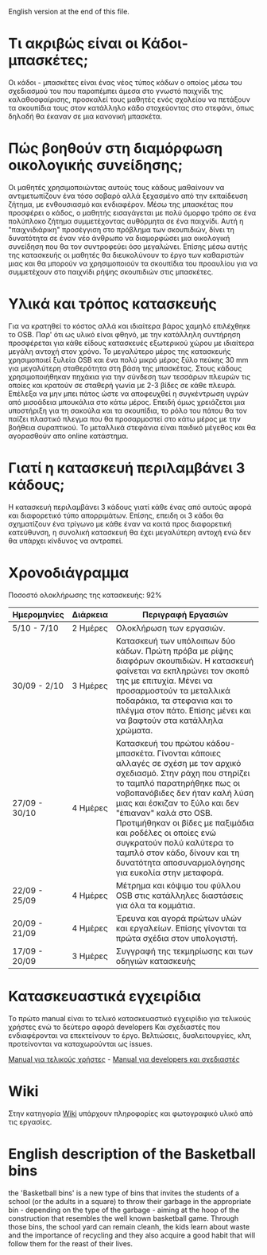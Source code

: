 English version at the end of this file.

Τι ακριβώς είναι οι Κάδοι-μπασκέτες;
====================================

Οι κάδοι - μπασκέτες είναι ένας νέος τύπος κάδων ο οποίος μέσω του σχεδιασμού του που παραπέμπει άμεσα στο γνωστό παιχνίδι της καλαθοσφαίρισης, προσκαλεί τους μαθητές ενός σχολείου να πετάξουν τα σκουπίδια τους στον κατάλληλο κάδο στοχεύοντας στο στεφάνι, όπως δηλαδή θα έκαναν σε μια κανονική μπασκέτα.

Πώς βοηθούν στη διαμόρφωση οικολογικής συνείδησης;
==================================================

Οι μαθητές χρησιμοποιώντας αυτούς τους κάδους μαθαίνουν να αντιμετωπίζουν ένα τόσο σοβαρό αλλά ξεχασμένο από την εκπαίδευση ζήτημα, με ενθουσιασμό και ενδιαφέρον. Μέσω της μπασκέτας που προσφέρει ο κάδος, ο μαθητής εισαγάγεται με πολύ όμορφο τρόπο σε ένα πολύπλοκο ζήτημα συμμετέχοντας αυθόρμητα σε ένα παιχνίδι. Αυτή η "παιχνιδιάρικη" προσέγγιση στο πρόβλημα των σκουπιδιών, δίνει τη δυνατότητα σε έναν νέο άνθρωπο να διαμορφώσει μια οικολογική συνείδηση που θα τον συντροφεύει όσο μεγαλώνει. Επίσης μέσω αυτής της κατασκευής οι μαθητές θα διευκολύνουν το έργο των καθαριστών μιας και θα μπορούν να χρησιμοποιούν τα σκουπίδια του προαυλίου για να συμμετέχουν στο παιχνίδι ρήψης σκουπιδιών στις μπασκέτες.

Υλικά και τρόπος κατασκευής
===========================

Για να κρατηθεί το κόστος αλλά και ιδιαίτερα βάρος χαμηλό επιλέχθηκε το OSB. Παρ' ότι ως υλικό είναι φθηνό, με την κατάλληλη συντήρηση προσφέρεται για κάθε είδους κατασκευές εξωτερικού χώρου με ιδιαίτερα μεγάλη αντοχή στον χρόνο. Το μεγαλύτερο μέρος της κατασκευής χρησιμοποιεί ξυλεία OSB και ένα πολύ μικρό μέρος ξύλο πεύκης 30 mm για μεγαλύτερη σταθερότητα στη βάση της μπασκέτας. Στους κάδους χρησιμοποιήθηκαν πηχάκια για την σύνδεση των τεσσάρων πλευρών τις οποίες και κρατούν σε σταθερή γωνία με 2-3 βίδες σε κάθε πλευρά. Επέλεξα να μην μπει πάτος ώστε να αποφευχθεί η συγκέντρωση υγρών από μισοάδεια μπουκάλια στο κάτω μέρος. Επειδή όμως χρειάζεται μια υποστήριξη για τη σακούλα και τα σκουπίδια, το ρόλο του πάτου θα τον παίζει πλαστικό πλεγμα που θα προσαρμοστεί στο κάτω μέρος με την βοήθεια συραπτικού. Το μεταλλικά στεφάνια είναι παιδικό μέγεθος και θα αγορασθούν απο online κατάστημα.


Γιατί η κατασκευή περιλαμβάνει 3 κάδους;
========================================

Η κατασκευή περιλαμβάνει 3 κάδους γιατί κάθε ένας από αυτούς αφορά και διαφορετικό τύπο απορριμάτων. Επίσης, επειδη οι 3 κάδοι θα σχηματίζουν ένα τρίγωνο με κάθε έναν να κοιτά προς διαφορετική κατεύθυνση, η συνολική κατασκευή θα έχει μεγαλύτερη αντοχή ενώ δεν θα υπάρχει κίνδυνος να αντραπεί.


Χρονοδιάγραμμα
==============

Ποσοστό ολοκλήρωσης της κατασκευής: 92%



| Ημερομηνίες	| Διάρκεια | Περιγραφή Εργασιών 																		|
|---------------|----------|--------------------------------------------------------------------------------------------|
| 5/10 - 7/10  | 2 Ημέρες   | Ολοκλήρωση των εργασιών.
| 30/09 - 2/10 | 3 Ημέρες   | Κατασκευή των υπόλοιπων δύο κάδων. Πρώτη πρόβα με ρίψης διαφόρων σκουπιδιών. Η κατασκευή φαίνεται να εκπληρώνει τον σκοπό της με επιτυχία. Μένει να προσαρμοστούν τα μεταλλικά ποδαράκια, τα στεφανια και το πλέγμα στον πάτο. Επίσης μένει και να βαφτούν στα κατάλληλα χρώματα. 					|
| 27/09  - 30/10 | 4 Ημέρες   | Κατασκευή του πρώτου κάδου-μπασκέτα. Γίνονται κάποιες αλλαγές σε σχέση με τον αρχικό σχεδιασμό. Στην ράχη που στηρίζει το ταμπλό παρατηρήθηκε πως οι νοβοπανόβιδες δεν ήταν καλή λύση μιας και έσκιζαν το ξύλο και δεν "έπιαναν" καλά στο OSB. Προτιμήθηκαν οι βίδες με παξιμάδια και ροδέλες οι οποίες ενώ συγκρατούν πολύ καλύτερα το ταμπλό στον κάδο, δίνουν και τη δυνατότητα αποσυναρμολόγησης για ευκολία στην μεταφορά.|
| 22/09  - 25/09 | 4 Ημέρες   |  Μέτρημα και κόψιμο του φύλλου OSB στις κατάλληλες διαστάσεις για όλα τα κομμάτια.										|
| 20/09  - 21/09       | 4 Ημέρες  | Έρευνα και αγορά πρώτων υλών και εργαλείων. Επίσης γίνονται τα πρώτα σχέδια στον υπολογιστή. |
| 17/09  - 20/09       | 3 Ημέρες  | Συγγραφή της τεκμηρίωσης και των οδηγιών κατασκευής|

Κατασκευαστικά εγχειρίδια
======================
Το πρώτο manual είναι το τελικό κατασκευαστικό εγχειρίδιο για τελικούς χρήστες ενώ το δεύτερο αφορά developers Και σχεδιαστές που ενδιαφέρονται να επεκτείνουν το έργο. Βελτιώσεις, δυσλειτουργίες, κλπ, προτείνονται να καταχωρούνται ως issues.

[Manual για τελικούς χρήστες](https://github.com/ellak-monades-aristeias/Kadoi-mpasketes/blob/master/Files/Teliko%20Kataskevastiko%20Manual.pdf) -
[Manual για developers και σχεδιαστές](https://github.com/ellak-monades-aristeias/Kadoi-mpasketes/blob/master/Files/Manual%20gia%20Developers.sxediastes.pdf)


Wiki
====

 Στην κατηγορία [Wiki](https://github.com/ellak-monades-aristeias/Kadoi-mpasketes/wiki) υπάρχουν πληροφορίες και φωτογραφικό υλικό από τις εργασίες.
 
 
 
English description of the Basketball bins
==========================================

the 'Basketball bins' is a new type of bins that invites the students of a school (or the adults in a square) to throw their garbage in the appropriate bin - depending on the type of the garbage - aiming at the hoop of the construction that resembles the well known basketball game. Through those bins, the school yard can remain cleanh, the kids learn about waste and the importance of recycling and they also acquire a good habit that will follow them for the reast of their lives.
